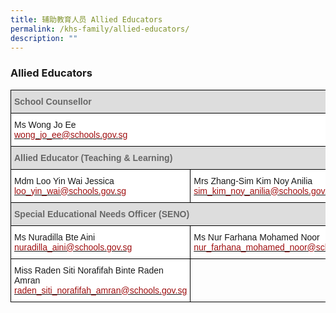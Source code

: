 ```yaml
---
title: 辅助教育人员 Allied Educators
permalink: /khs-family/allied-educators/
description: ""
---
```


### Allied Educators

<table style="border-collapse:collapse;border-spacing:0" class="tg"><thead><tr><th style="background-color:#DDD;border-color:#000000;border-style:solid;border-width:1px;color:#666;font-family:Arial, sans-serif;font-size:14px;font-weight:bold;overflow:hidden;padding:10px 5px;text-align:left;vertical-align:top;word-break:normal" colspan="2">School Counsellor<br></th></tr></thead><tbody><tr><td style="background-color:#FFF;border-color:#000000;border-style:solid;border-width:1px;font-family:Arial, sans-serif;font-size:14px;overflow:hidden;padding:10px 5px;text-align:left;vertical-align:middle;word-break:normal" colspan="2">Ms Wong Jo Ee<br><a href="mailto:wong_jo_ee@schools.gov.sg"><span style="text-decoration:none;color:#9E0E0F">wong_jo_ee@schools.gov.sg</span></a><br></td></tr><tr><td style="background-color:#DDD;border-color:#000000;border-style:solid;border-width:1px;color:#666;font-family:Arial, sans-serif;font-size:14px;font-weight:bold;overflow:hidden;padding:10px 5px;text-align:left;vertical-align:top;word-break:normal" colspan="2">Allied Educator (Teaching &amp; Learning)<br></td></tr><tr><td style="background-color:#FFF;border-color:#000000;border-style:solid;border-width:1px;font-family:Arial, sans-serif;font-size:14px;overflow:hidden;padding:10px 5px;text-align:left;vertical-align:middle;word-break:normal">Mdm Loo Yin Wai Jessica<br><a href="mailto:loo_yin_wai@schools.gov.sg"><span style="text-decoration:none;color:#9E0E0F">loo_yin_wai@schools.gov.sg</span></a><br></td><td style="background-color:#FFF;border-color:black;border-style:solid;border-width:1px;font-family:Arial, sans-serif;font-size:14px;overflow:hidden;padding:10px 5px;text-align:left;vertical-align:middle;word-break:normal">Mrs Zhang-Sim Kim Noy Anilia<br><a href="mailto:sim_kim_noy_anilia@schools.gov.sg"><span style="text-decoration:none;color:#9E0E0F">sim_kim_noy_anilia@schools.gov.sg</span></a><br></td></tr><tr><td style="background-color:#DDD;border-color:#000000;border-style:solid;border-width:1px;color:#666;font-family:Arial, sans-serif;font-size:14px;font-weight:bold;overflow:hidden;padding:10px 5px;text-align:left;vertical-align:top;word-break:normal" colspan="2">Special Educational Needs Officer (SENO)<br></td></tr><tr><td style="background-color:#FFF;border-color:#000000;border-style:solid;border-width:1px;font-family:Arial, sans-serif;font-size:14px;overflow:hidden;padding:10px 5px;text-align:left;vertical-align:middle;word-break:normal">Ms Nuradilla Bte Aini<br><a href="mailto:nuradilla_aini@schools.gov.sg"><span style="text-decoration:none;color:#9E0E0F">nuradilla_aini@schools.gov.sg</span></a><br></td><td style="background-color:#FFF;border-color:black;border-style:solid;border-width:1px;font-family:Arial, sans-serif;font-size:14px;overflow:hidden;padding:10px 5px;text-align:left;vertical-align:middle;word-break:normal">Ms Nur Farhana Mohamed Noor<br><a href="mailto:nur_farhana_mohamed_noor@schools.gov.sg"><span style="text-decoration:none;color:#9E0E0F">nur_farhana_mohamed_noor@schools.gov.sg</span></a><br></td></tr><tr><td style="background-color:#FFF;border-color:#000000;border-style:solid;border-width:1px;font-family:Arial, sans-serif;font-size:14px;overflow:hidden;padding:10px 5px;text-align:left;vertical-align:middle;word-break:normal">Miss Raden Siti Norafifah Binte Raden Amran<br><a href="mailto:raden_siti_norafifah_amran@schools.gov.sg"><span style="text-decoration:none;color:#9E0E0F">raden_siti_norafifah_amran@schools.gov.sg</span></a><br></td><td style="border-color:black;border-style:solid;border-width:1px;font-family:Arial, sans-serif;font-size:14px;overflow:hidden;padding:10px 5px;text-align:left;vertical-align:top;word-break:normal"></td></tr></tbody></table>